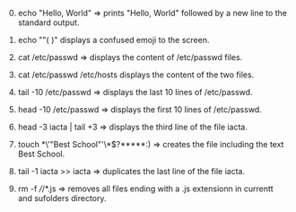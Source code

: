 0) echo "Hello, World" => prints "Hello, World" followed by a new line to the standard output.

1) echo "\"(  )"  displays a confused emoji to the screen.

2) cat /etc/passwd => displays the content of /etc/passwd files.

3) cat /etc/passwd /etc/hosts displays the content of the two files.

4) tail -10 /etc/passwd => displays the last 10 lines of /etc/passwd.

5) head -10 /etc/passwd => displays the first 10 lines of /etc/passwd.

6) head -3 iacta | tail +3 => displays the third line of the file iacta.

7) touch \*\\'"Best School"\'\\*$\?\*\*\*\*\*:) => creates the file including the text Best School.

8) tail -1 iacta >> iacta => duplicates the last line of the file iacta.

9) rm -f */*/*.js => removes all files ending with a .js extensionn in currentt and sufolders directory.